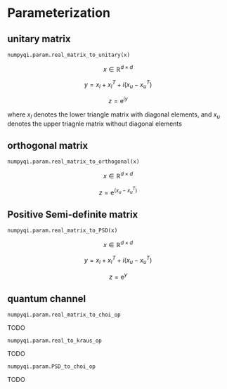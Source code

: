 # Parameterization

## unitary matrix

`numpyqi.param.real_matrix_to_unitary(x)`

$$
x\in \mathbb{R} ^{d\times d}
$$

$$
y=x_l+x_{l}^{T}+i\left( x_u-x_{u}^{T} \right)
$$

$$
z=\mathrm{e}^{iy}
$$

where $x_l$ denotes the lower triangle matrix with diagonal elements, and $x_u$ denotes the upper triagnle matrix without diagonal elements

## orthogonal matrix

`numpyqi.param.real_matrix_to_orthogonal(x)`

$$
x\in \mathbb{R} ^{d\times d}
$$

$$
z=\mathrm{e}^{\left( x_u-x_{u}^{T} \right)}
$$

## Positive Semi-definite matrix

`numpyqi.param.real_matrix_to_PSD(x)`

$$
x\in \mathbb{R} ^{d\times d}
$$

$$
y=x_l+x_{l}^{T}+i\left( x_u-x_{u}^{T} \right)
$$

$$
z=\mathrm{e}^y
$$

## quantum channel

`numpyqi.param.real_matrix_to_choi_op`

TODO

`numpyqi.param.real_to_kraus_op`

TODO

`numpyqi.param.PSD_to_choi_op`

TODO
